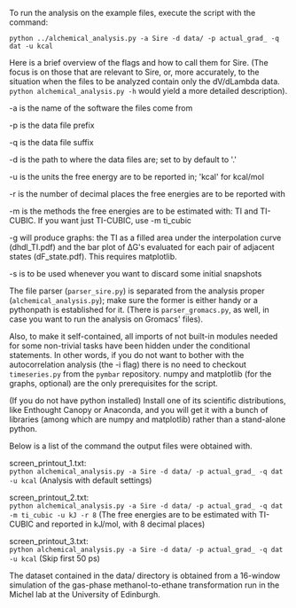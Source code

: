 To run the analysis on the example files, execute the script with the command:

`python ../alchemical_analysis.py -a Sire -d data/ -p actual_grad_ -q dat -u kcal`

Here is a brief overview of the flags and how to call them for Sire. (The focus is on those that are relevant to Sire, or, more accurately, to the situation when the files to be analyzed contain only the dV/dLambda data.  
`python alchemical_analysis.py -h` would yield a more detailed description).

-a is the name of the software the files come from

-p is the data file prefix

-q is the data file suffix

-d is the path to where the data files are; set to by default to '.'

-u is the units the free energy are to be reported in; 'kcal' for kcal/mol

-r is the number of decimal places the free energies are to be reported with

-m is the methods the free energies are to be estimated with: TI and TI-CUBIC. 
If you want just TI-CUBIC, use -m ti_cubic

-g will produce graphs: the TI as a filled area under the interpolation curve (dhdl_TI.pdf) and the bar plot of ∆G's evaluated for each pair of adjacent states (dF_state.pdf). This requires matplotlib.

-s is to be used whenever you want to discard some initial snapshots

The file parser (`parser_sire.py`) is separated from the analysis proper (`alchemical_analysis.py`); make sure the former is either handy or a pythonpath is established for it. (There is `parser_gromacs.py`, as well, in case you want to run the analysis on Gromacs' files).

Also, to make it self-contained, all imports of not built-in modules needed for some non-trivial tasks have been hidden under the conditional statements. In other words, if you do not want to bother with the autocorrelation analysis (the -i flag) there is no need to checkout `timeseries.py` from the `pymbar` repository. numpy and matplotlib (for the graphs, optional) are the only prerequisites for the script.

(If you do not have python installed) Install one of its scientific distributions, like Enthought Canopy or Anaconda, and you will get it with a bunch of libraries (among which are numpy and matplotlib) rather than a stand-alone python.

Below is a list of the command the output files were obtained with.

screen_printout_1.txt:   
`python alchemical_analysis.py -a Sire -d data/ -p actual_grad_ -q dat -u kcal`
(Analysis with default settings)

screen_printout_2.txt:   
`python alchemical_analysis.py -a Sire -d data/ -p actual_grad_ -q dat -m ti_cubic -u kJ -r 8`
(The free energies are to be estimated with TI-CUBIC and reported in kJ/mol, with 8 decimal places)

screen_printout_3.txt:   
`python alchemical_analysis.py -a Sire -d data/ -p actual_grad_ -q dat -u kcal`
(Skip first 50 ps)

The dataset contained in the data/ directory is obtained from a 16-window simulation of the gas-phase methanol-to-ethane transformation run in the Michel lab at the University of Edinburgh.

```
